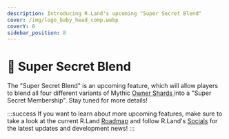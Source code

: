 ```yaml
---
description: Introducing R.Land's upcoming "Super Secret Blend"
cover: /img/logo_baby_head_comp.webp
coverY: 0
sidebar_position: 8
---
```


# 👀 Super Secret Blend

The "Super Secret Blend" is an upcoming feature, which will allow players to blend all four different variants of Mythic [Owner Shards ](/nfts/owner-shards-os)into a "Super Secret Membership". Stay tuned for more details!

:::success
If you want to learn about more upcoming features, make sure to take a look at the current R.Land [Roadmap](roadmap.md) and follow R.Land's [Socials](/community/socials) for the latest updates and development news!
:::
